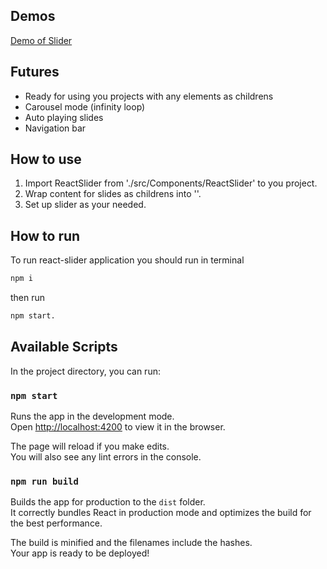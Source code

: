 ## Demos
[Demo of Slider](https://maksimantonov-react-slider-6d88cf.netlify.app)

## Futures

- Ready for using you projects with any elements as childrens
- Carousel mode (infinity loop)
- Auto playing slides
- Navigation bar

## How to use

1. Import ReactSlider from './src/Components/ReactSlider' to you project.
2. Wrap content for slides as childrens into '<ReactSlider>'.
3. Set up slider as your needed.

## How to run

To run react-slider application you should run in terminal

```sh
npm i
```

then run

```sh
npm start.
```

## Available Scripts

In the project directory, you can run:

### `npm start`

Runs the app in the development mode.<br />
Open [http://localhost:4200](http://localhost:4200) to view it in the browser.

The page will reload if you make edits.<br />
You will also see any lint errors in the console.

### `npm run build`

Builds the app for production to the `dist` folder.<br />
It correctly bundles React in production mode and optimizes the build for the best performance.

The build is minified and the filenames include the hashes.<br />
Your app is ready to be deployed!
